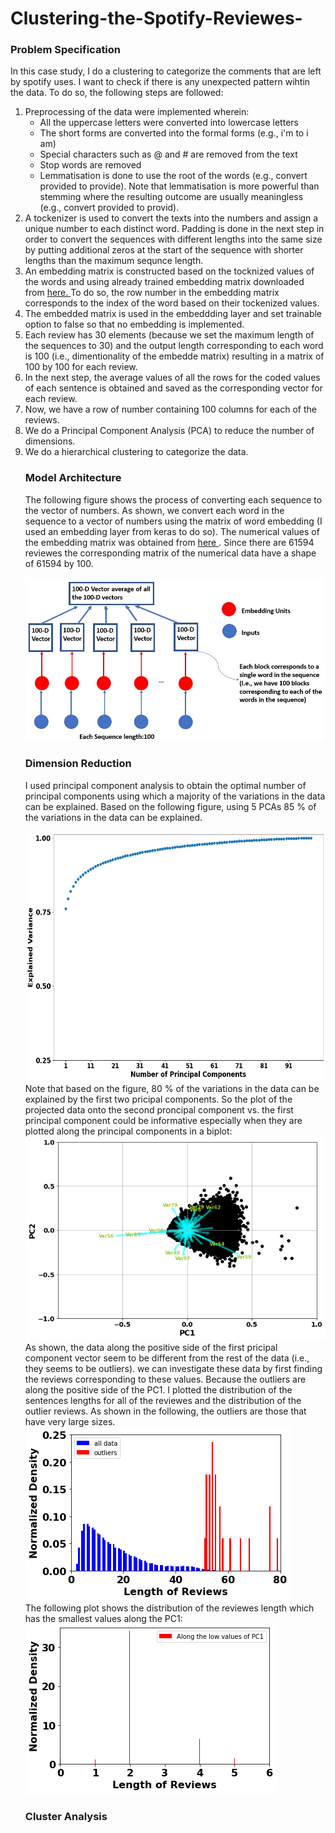 # Clustering-the-Spotify-Reviewes-
<h3> Problem Specification </h3>
<p> In this case study, I do a clustering to categorize the comments that are left by spotify uses. I want to check if there is any unexpected pattern wihtin the data. To do so, the following steps are followed:
<ol>
  <li>Preprocessing of the data were implemented wherein:
    <ul><li>All the uppercase letters were converted into  lowercase letters</li>
      <li>The short forms are converted into the formal forms (e.g., i'm to i am)</li> 
      <li>Special characters such as @ and # are removed from the text</li> 
      <li>Stop words are removed</li>
      <li>Lemmatisation is done to use the root of the words (e.g., convert provided to provide). Note that lemmatisation is more powerful than stemming where the resulting outcome are usually meaningless (e.g., convert provided to provid).</li>
    </ul>
   <li> A tockenizer is used to convert the texts into the numbers and assign a unique number to each distinct word. Padding is done in the next step in order to convert the sequences with different lengths into the same size by putting additional zeros at the start of the sequence with shorter lengths than the maximum sequnce length.</li>
  <li> An embedding matrix is constructed based on the tocknized values of the words and using already trained embedding matrix downloaded from <a href='https://nlp.stanford.edu/projects/glove/'> here. </a> To do so, the row number in the embedding matrix corresponds to the index of the word based on their tockenized values.</li>
  <li> The embedded matrix is used in the embeddding layer and set trainable option to false so that no embedding is implemented.</li>
  <li> Each review has 30 elements (because we set the maximum length of the sequences to 30) and the output length corresponding to each word is 100 (i.e., dimentionality of the embedde matrix) resulting in a matrix of 100 by 100 for each review.</li>
  <li> In the next step, the average values of all the rows for the coded values of each sentence is obtained and saved as the corresponding vector for each review.</li>
  <li> Now, we have a row of number containing 100 columns for each of the reviews. </li>
  <li> We do a Principal Component Analysis (PCA) to reduce the number of dimensions.</li>
  <li> We do a hierarchical clustering to categorize the data.</li>
</p>
<h3>Model Architecture</h3>
<p>The following figure shows the process of converting each sequence to the vector of numbers. As shown, we convert each word in the sequence to a vector of numbers using the matrix of word embedding (I used an embedding layer from keras to do so). The numerical values of the embedding matrix was obtained from <a href='https://nlp.stanford.edu/projects/glove/'> here <a>. Since there are 61594 reviewes the corresponding matrix of the numerical data have a shape of 61594 by 100. <br>

  <img src='https://github.com/kaveh7293/Clustering-the-Spotify-Reviewes-/blob/main/Screenshot%202022-07-29%20184955.jpg'></p>
 <h3> Dimension Reduction </h3>
  <p> I used principal component analysis to obtain the optimal number of principal components using which a majority of the variations in the data can be explained. Based on the following figure, using 5 PCAs 85 % of the variations in the data can be explained.</p>
  <img src='https://github.com/kaveh7293/Clustering-the-Spotify-Reviewes-/blob/main/explained_variance.png' width='600' height='400'><br>
  Note that based on the figure, 80 % of the variations in the data can be explained by the first two pricipal components. So the plot of the projected data onto the second proncipal component vs. the first principal component could be informative especially when they are plotted along the principal components in a biplot:<br>
  <img src='https://github.com/kaveh7293/Clustering-the-Spotify-Reviewes-/blob/main/download.png'><br>
  As shown, the data along the positive side of the first pricipal component vector seem to be different from the rest of the data (i.e., they seems to be outliers). we can investigate these data by first finding the reviews corresponding to these values. Because the outliers are along the positive side of the PC1. I plotted the distribution of the sentences lengths for all of the reviewes and the distribution of the outlier reviews. As shown in the following, the outliers are those that have very large sizes.<br>
  <img src='https://github.com/kaveh7293/Clustering-the-Spotify-Reviewes-/blob/main/download%20(2).png'><br>
 The following plot shows the distribution of the reviewes length which has the smallest values along the PC1:<br>
 <img src='https://github.com/kaveh7293/Clustering-the-Spotify-Reviewes-/blob/main/download%20(3).png'><br>
 </p>
 <h3> Cluster Analysis</h3>
 
